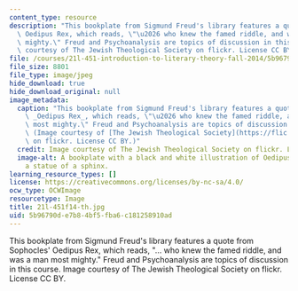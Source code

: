 ```yaml
---
content_type: resource
description: "This bookplate from Sigmund Freud's library features a quote from Sophocles'\
  \ Oedipus Rex, which reads, \"\u2026 who knew the famed riddle, and was a man most\
  \ mighty.\" Freud and Psychoanalysis are topics of discussion in this course. Image\
  \ courtesy of The Jewish Theological Society on flickr. License CC BY."
file: /courses/21l-451-introduction-to-literary-theory-fall-2014/5b96790de7b84bf5fba6c181258910ad_21l-451f14-th.jpg
file_size: 8801
file_type: image/jpeg
hide_download: true
hide_download_original: null
image_metadata:
  caption: "This bookplate from Sigmund Freud's library features a quote from Sophocles'\
    \ _Oedipus Rex_, which reads, \"\u2026 who knew the famed riddle, and was a man\
    \ most mighty.\" Freud and Psychoanalysis are topics of discussion in this course.\
    \ (Image courtesy of [The Jewish Theological Society](https://flic.kr/p/bi3n82)\
    \ on flickr. License CC BY.)"
  credit: Image courtesy of The Jewish Theological Society on flickr. License CC BY.
  image-alt: A bookplate with a black and white illustration of Oedipus staring at
    a statue of a sphinx.
learning_resource_types: []
license: https://creativecommons.org/licenses/by-nc-sa/4.0/
ocw_type: OCWImage
resourcetype: Image
title: 21l-451f14-th.jpg
uid: 5b96790d-e7b8-4bf5-fba6-c181258910ad
---
```

This bookplate from Sigmund Freud's library features a quote from Sophocles' Oedipus Rex, which reads, "… who knew the famed riddle, and was a man most mighty." Freud and Psychoanalysis are topics of discussion in this course. Image courtesy of The Jewish Theological Society on flickr. License CC BY.